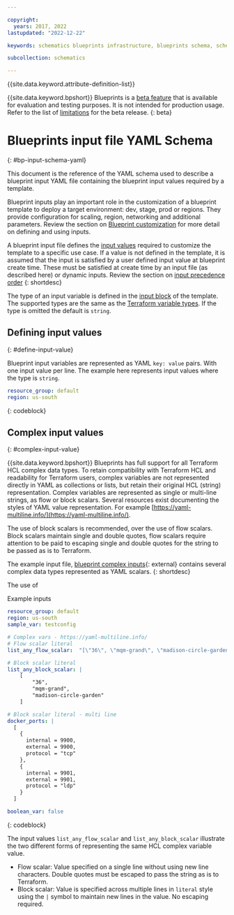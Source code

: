 ```yaml
---

copyright:
  years: 2017, 2022
lastupdated: "2022-12-22"

keywords: schematics blueprints infrastructure, blueprints schema, schema definitions, templates, yaml,

subcollection: schematics

---
```


{{site.data.keyword.attribute-definition-list}}

{{site.data.keyword.bpshort}} Blueprints is a [beta feature](/docs/schematics?topic=schematics-bp-beta-limitations) that is available for evaluation and testing purposes. It is not intended for production usage. Refer to the list of [limitations](/docs/schematics?topic=schematics-bp-beta-limitations#sc-bp-beta-limitation) for the beta release.
{: beta}

# Blueprints input file YAML Schema
{: #bp-input-schema-yaml}

This document is the reference of the YAML schema used to describe a blueprint input YAML file containing the blueprint input values required by a template. 

Blueprint inputs play an important role in the customization of a blueprint template to deploy a target environment: dev, stage, prod or regions. They provide configuration for scaling, region, networking and additional parameters. Review the section on [Blueprint customization](/docs/schematics?topic=schematics-blueprint-reuse#blueprint-customization) for more detail on defining and using inputs.  


A blueprint input file defines the [input values](/docs/schematics?topic=schematics-blueprint-templates#blueprint-input-statements) required to customize the template to a specific use case. If a value is not defined in the template, it is assumed that the input is satisfied by a user defined input value at blueprint create time. These must be satisfied at create time by an input file (as described here) or dynamic inputs. Review the section on [input precedence order](/docs/schematics?topic=schematics-blueprint-reuse#blueprint-input-precedence)
{: shortdesc}  

The type of an input variable is defined in the [input block](/docs/schematics?topic=schematics-bp-template-schema-yaml#bp-modules-inputs-options) of the template. The supported types are the same as the [Terraform variable types](https://developer.hashicorp.com/terraform/language/expressions/types). If the type is omitted the default is `string`.

## Defining input values
{: #define-input-value}

Blueprint input variables are represented as YAML `key: value` pairs. With one input value per line. The example here represents input values where the type is `string`. 

``` yaml
resource_group: default
region: us-south
```
{: codeblock}

## Complex input values
{: #complex-input-value}

{{site.data.keyword.bpshort}} Blueprints has full support for all Terraform HCL complex data types. To retain compatibility with Terraform HCL and readability for Terraform users, complex variables are not represented directly in YAML as collections or lists, but retain their original HCL (string) representation. Complex variables are represented as single or multi-line strings, as flow or block scalars. Several resources exist documenting the styles of YAML value representation. For example [https://yaml-multiline.info/](https://yaml-multiline.info/). 

The use of block scalars is recommended, over the use of flow scalars. Block scalars maintain single and double quotes, flow scalars require attention to be paid to escaping single and double quotes for the string to be passed as is to Terraform.   

The example input file, [blueprint complex inputs](https://github.com/Cloud-Schematics/blueprint-complex-inputs){: external} contains several complex data types represented as YAML scalars. 
{: shortdesc} 

The use of 


Example inputs

```yaml
resource_group: default
region: us-south
sample_var: testconfig

# Complex vars - https://yaml-multiline.info/
# Flow scalar literal 
list_any_flow_scalar:  "[\"36\", \"mqm-grand\", \"madison-circle-garden\"]"

# Block scalar literal 
list_any_block_scalar: |
    [
        "36", 
        "mqm-grand", 
        "madison-circle-garden"
    ]

# Block scalar literal - multi line       
docker_ports: | 
  [
    {
      internal = 9900,
      external = 9900,
      protocol = "tcp"
    },
    {
      internal = 9901,
      external = 9901,
      protocol = "ldp"
    }
  ]

boolean_var: false  
```
{: codeblock}

The input values `list_any_flow_scalar` and `list_any_block_scalar` illustrate the two different forms of representing the same HCL complex variable value. 
- Flow scalar: Value specified on a single line without using new line characters. Double quotes must be escaped to pass the string as is to Terraform.  
- Block scalar: Value is specified across multiple lines in `literal` style using the `|` symbol to maintain new lines in the value. No escaping required. 

